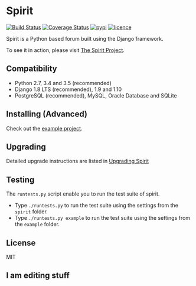 # Spirit

[![Build Status](https://img.shields.io/travis/nitely/Spirit.svg?style=flat-square)](https://travis-ci.org/nitely/Spirit)
[![Coverage Status](https://img.shields.io/coveralls/nitely/Spirit.svg?style=flat-square)](https://coveralls.io/r/nitely/Spirit)
[![pypi](https://img.shields.io/pypi/v/django-spirit.svg?style=flat-square)](https://pypi.python.org/pypi/django-spirit)
[![licence](https://img.shields.io/pypi/l/django-spirit.svg?style=flat-square)](https://raw.githubusercontent.com/nitely/Spirit/master/LICENSE)

Spirit is a Python based forum built using the Django framework.

To see it in action, please visit [The Spirit Project](http://spirit-project.com/).

## Compatibility

* Python 2.7, 3.4 and 3.5 (recommended)
* Django 1.8 LTS (recommended), 1.9 and 1.10
* PostgreSQL (recommended), MySQL, Oracle Database and SQLite

## Installing (Advanced)

Check out the [example project](https://github.com/nitely/Spirit/tree/master/example).

## Upgrading

Detailed upgrade instructions are listed in [Upgrading Spirit](https://github.com/nitely/Spirit/wiki/Upgrading)

## Testing

The `runtests.py` script enable you to run the test suite of spirit.

- Type `./runtests.py` to run the test suite using the settings from the `spirit` folder.
- Type `./runtests.py example` to run the test suite using the settings from the `example` folder.

## License

MIT

## I am editing stuff
